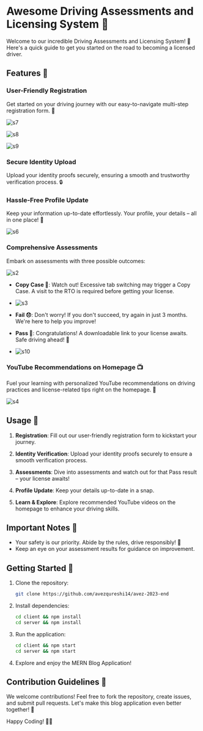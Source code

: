 # Awesome Driving Assessments and Licensing System 🚗

Welcome to our incredible Driving Assessments and Licensing System! 🌟 Here's a quick guide to get you started on the road to becoming a licensed driver.

## Features 🚀

### User-Friendly Registration
Get started on your driving journey with our easy-to-navigate multi-step registration form. 📝

![s7](https://github.com/avezqureshi14/driving-assessment-licensing-system/assets/95353195/e5b02d50-382c-4c0f-9612-ec7f3dbead71)

![s8](https://github.com/avezqureshi14/driving-assessment-licensing-system/assets/95353195/45504595-954c-4a4f-b3a8-899b19853140)

![s9](https://github.com/avezqureshi14/driving-assessment-licensing-system/assets/95353195/12a7e569-f799-42fe-9edc-25645e240e99)

### Secure Identity Upload
Upload your identity proofs securely, ensuring a smooth and trustworthy verification process. 🔒

### Hassle-Free Profile Update
Keep your information up-to-date effortlessly. Your profile, your details – all in one place! 🔄

![s6](https://github.com/avezqureshi14/driving-assessment-licensing-system/assets/95353195/3a7f4afd-0941-4940-b228-8367d442ccca)

### Comprehensive Assessments
Embark on assessments with three possible outcomes:

![s2](https://github.com/avezqureshi14/driving-assessment-licensing-system/assets/95353195/553423cf-0026-4fb0-bde3-b0f89320143d)


- **Copy Case 🚨**: Watch out! Excessive tab switching may trigger a Copy Case. A visit to the RTO is required before getting your license.

- ![s3](https://github.com/avezqureshi14/driving-assessment-licensing-system/assets/95353195/a32bddd3-b8c2-4ce2-968c-1336ef01a7ca)

- **Fail 😞**: Don't worry! If you don't succeed, try again in just 3 months. We're here to help you improve!
  
- **Pass 🎉**: Congratulations! A downloadable link to your license awaits. Safe driving ahead! 🚀

- ![s10](https://github.com/avezqureshi14/driving-assessment-licensing-system/assets/95353195/24048f03-af2b-436d-81e4-ee88ca486f6c)


### YouTube Recommendations on Homepage 📺
Fuel your learning with personalized YouTube recommendations on driving practices and license-related tips right on the homepage. 🚦

![s4](https://github.com/avezqureshi14/driving-assessment-licensing-system/assets/95353195/f0b8b9aa-66f4-4209-b5bc-f57f7ebcd650)

## Usage 🏁

1. **Registration**: Fill out our user-friendly registration form to kickstart your journey.

2. **Identity Verification**: Upload your identity proofs securely to ensure a smooth verification process.

3. **Assessments**: Dive into assessments and watch out for that Pass result – your license awaits!

4. **Profile Update**: Keep your details up-to-date in a snap.

5. **Learn & Explore**: Explore recommended YouTube videos on the homepage to enhance your driving skills.

## Important Notes 📌

- Your safety is our priority. Abide by the rules, drive responsibly! 🛑
- Keep an eye on your assessment results for guidance on improvement.

## Getting Started 🚀

1. Clone the repository:
   ```bash
   git clone https://github.com/avezqureshi14/avez-2023-end
   ```

2. Install dependencies:
   ```bash
   cd client && npm install
   cd server && npm install
   ```

3. Run the application:
   ```bash
   cd client && npm start
   cd server && npm start
   ```

4. Explore and enjoy the MERN Blog Application!

## Contribution Guidelines 🤝

We welcome contributions! Feel free to fork the repository, create issues, and submit pull requests. Let's make this blog application even better together! 🌟

Happy Coding! 🚀📝

